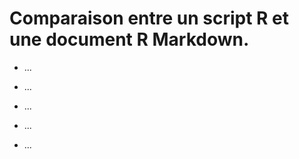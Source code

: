 # Comparaison entre un script R et une document R Markdown.

<!--# Ce fichier a pour extension .md. Il s'agit d'un document Markdown. Il n'est pas conçu pour y exécuter du code comme un R Markdown. Il est suffisant pour rédiguer un document textuelle sans code.-->

<!--%  Présentez entre 3 et  5 éléments qui différencient un script R et un document R Markdown.-->

-   ...

-   ...

-   ...

-   ...

-   ...
